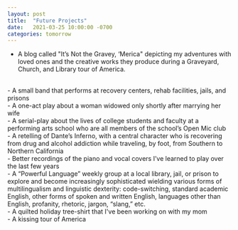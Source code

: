 ```yaml
---
layout: post
title:  "Future Projects"
date:   2021-03-25 10:00:00 -0700
categories: tomorrow
---
```


- A blog called "It’s Not the Gravey, ‘Merica" depicting my adventures with loved ones and the creative works they produce during a Graveyard, Church, and Library tour of America.
<br/>
- A small band that performs at recovery centers, rehab facilities, jails, and prisons 
<br/>
- A one-act play about a woman widowed only shortly after marrying her wife
<br/>
- A serial-play about the lives of college students and faculty at a performing arts school who are all members of the school’s Open Mic club
<br/>
- A retelling of Dante’s Inferno, with a central character who is recovering from drug and alcohol addiction while traveling, by foot, from Southern to Northern California 
<br/>
- Better recordings of the piano and vocal covers I’ve learned to play over the last few years
<br/>
- A “Powerful Language” weekly group at a local library, jail, or prison to explore and become increasingly sophisticated wielding various forms of multilingualism and linguistic dexterity: code-switching, standard academic English, other forms of spoken and written English, languages other than English, profanity, rhetoric, jargon, “slang,” etc.
<br/>
- A quilted holiday tree-shirt that I've been working on with my mom
<br/>
- A kissing tour of America 
